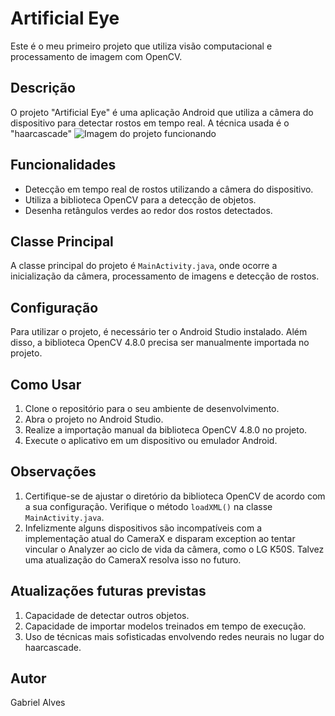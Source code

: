 # Artificial Eye

Este é o meu primeiro projeto que utiliza visão computacional e processamento de imagem com OpenCV.

## Descrição

O projeto "Artificial Eye" é uma aplicação Android que utiliza a câmera do dispositivo para detectar rostos em tempo real. A técnica usada é o "haarcascade"
![Imagem do projeto funcionando](https://user-images.githubusercontent.com/118029376/260339263-38ac2a2d-c46e-49cc-97f9-c49742679e21.jpg)


## Funcionalidades

- Detecção em tempo real de rostos utilizando a câmera do dispositivo.
- Utiliza a biblioteca OpenCV para a detecção de objetos.
- Desenha retângulos verdes ao redor dos rostos detectados.

## Classe Principal

A classe principal do projeto é `MainActivity.java`, onde ocorre a inicialização da câmera, processamento de imagens e detecção de rostos.

## Configuração

Para utilizar o projeto, é necessário ter o Android Studio instalado. Além disso, a biblioteca OpenCV 4.8.0 precisa ser manualmente importada no projeto.

## Como Usar

1. Clone o repositório para o seu ambiente de desenvolvimento.
2. Abra o projeto no Android Studio.
3. Realize a importação manual da biblioteca OpenCV 4.8.0 no projeto.
4. Execute o aplicativo em um dispositivo ou emulador Android.

## Observações

1. Certifique-se de ajustar o diretório da biblioteca OpenCV de acordo com a sua configuração. Verifique o método `loadXML()` na classe `MainActivity.java`.
2. Infelizmente alguns dispositivos são incompatíveis com a implementação atual do CameraX e disparam exception ao tentar vincular o Analyzer ao ciclo de vida da câmera, como o LG K50S. Talvez uma atualização do CameraX resolva isso no futuro.

## Atualizações futuras previstas

1. Capacidade de detectar outros objetos.
2. Capacidade de importar modelos treinados em tempo de execução.
3. Uso de técnicas mais sofisticadas envolvendo redes neurais no lugar do haarcascade.

## Autor

Gabriel Alves
